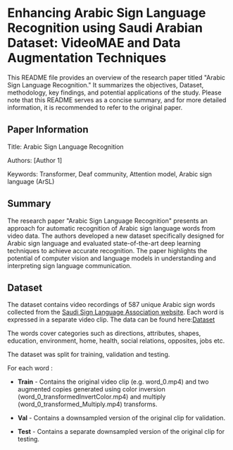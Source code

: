 # Enhancing Arabic Sign Language Recognition using Saudi Arabian Dataset: VideoMAE and Data Augmentation Techniques
This README file provides an overview of the research paper titled "Arabic Sign Language Recognition." It summarizes the objectives, Dataset, methodology, key findings, and potential applications of the study. Please note that this README serves as a concise summary, and for more detailed information, it is recommended to refer to the original paper.

## Paper Information

Title: Arabic Sign Language Recognition

Authors: [Author 1]

Keywords: Transformer, Deaf community, Attention model, Arabic sign language (ArSL) <br>

## Summary
The research paper "Arabic Sign Language Recognition" presents an approach for automatic recognition of Arabic sign language words from video data. The authors developed a new dataset specifically designed for Arabic sign language and evaluated state-of-the-art deep learning techniques to achieve accurate recognition. The paper highlights the potential of computer vision and language models in understanding and interpreting sign language communication.

## Dataset

The dataset contains video recordings of 587 unique Arabic sign words collected from the [Saudi Sign Language Association website](https://sshi.sa/). Each word is expressed in a separate video clip. 
The data can be found here:[Dataset](https://drive.google.com/drive/folders/1QE_SFWeMctKg4va-GOom5fXMNm94lgeX?usp=drive_link)

The words cover categories such as directions, attributes, shapes, education, environment, home, health, social relations, opposites, jobs etc.


The dataset was split  for training, validation and testing.

For each word :

- **Train** - Contains the original video clip (e.g. word_0.mp4) and two augmented copies generated using color inversion (word_0_transformedInvertColor.mp4) and multiply (word_0_transformed_Multiply.mp4) transforms. 

- **Val** - Contains a downsampled version of the original clip for validation.

- **Test** - Contains a separate downsampled version of the original clip for testing.
